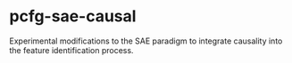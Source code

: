# pcfg-sae-causal
Experimental modifications to the SAE paradigm to integrate causality into the feature identification process.
